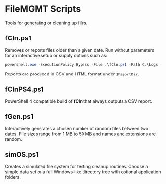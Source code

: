 # FileMGMT Scripts

Tools for generating or cleaning up files.

## fCln.ps1
Removes or reports files older than a given date. Run without parameters for an
interactive setup or supply options such as:

```powershell
powershell.exe -ExecutionPolicy Bypass -File .\fCln.ps1 -Path C:\Logs -Before 90 -Delete
```

Reports are produced in CSV and HTML format under `$ReportDir`.

## fClnPS4.ps1
PowerShell 4 compatible build of **fCln** that always outputs a CSV report.

## fGen.ps1
Interactively generates a chosen number of random files between two dates. File
sizes range from 1 MB to 50 MB and names and extensions are random.

## simOS.ps1
Creates a simulated file system for testing cleanup routines. Choose a simple
data set or a full Windows‑like directory tree with optional application
folders.
